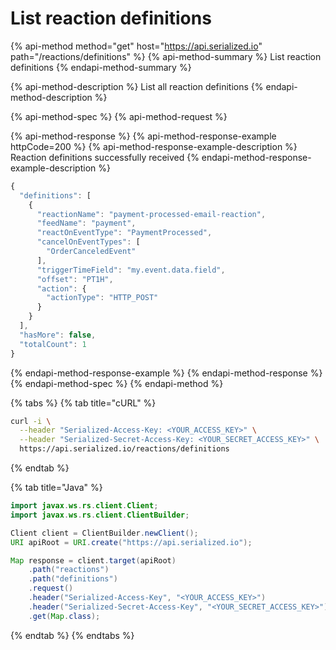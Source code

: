 # List reaction definitions

{% api-method method="get" host="https://api.serialized.io" path="/reactions/definitions" %}
{% api-method-summary %}
List reaction definitions
{% endapi-method-summary %}

{% api-method-description %}
List all reaction definitions
{% endapi-method-description %}

{% api-method-spec %}
{% api-method-request %}

{% api-method-response %}
{% api-method-response-example httpCode=200 %}
{% api-method-response-example-description %}
Reaction definitions successfully received
{% endapi-method-response-example-description %}

```javascript
{
  "definitions": [
    {
      "reactionName": "payment-processed-email-reaction",
      "feedName": "payment",
      "reactOnEventType": "PaymentProcessed",
      "cancelOnEventTypes": [
        "OrderCanceledEvent"
      ],
      "triggerTimeField": "my.event.data.field",
      "offset": "PT1H",
      "action": {
        "actionType": "HTTP_POST"
      }
    }
  ],
  "hasMore": false,
  "totalCount": 1
}
```
{% endapi-method-response-example %}
{% endapi-method-response %}
{% endapi-method-spec %}
{% endapi-method %}

{% tabs %}
{% tab title="cURL" %}
```bash
curl -i \
  --header "Serialized-Access-Key: <YOUR_ACCESS_KEY>" \
  --header "Serialized-Secret-Access-Key: <YOUR_SECRET_ACCESS_KEY>" \
  https://api.serialized.io/reactions/definitions
```
{% endtab %}

{% tab title="Java" %}
```java
import javax.ws.rs.client.Client;
import javax.ws.rs.client.ClientBuilder;

Client client = ClientBuilder.newClient();
URI apiRoot = URI.create("https://api.serialized.io");

Map response = client.target(apiRoot)
    .path("reactions")
    .path("definitions")
    .request()
    .header("Serialized-Access-Key", "<YOUR_ACCESS_KEY>")
    .header("Serialized-Secret-Access-Key", "<YOUR_SECRET_ACCESS_KEY>")
    .get(Map.class);
```
{% endtab %}
{% endtabs %}

